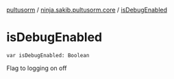 [pultusorm](../index.md) / [ninja.sakib.pultusorm.core](index.md) / [isDebugEnabled](.)

# isDebugEnabled

`var isDebugEnabled: Boolean`

Flag to logging on off

